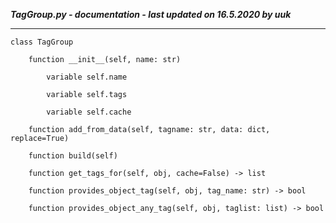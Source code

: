 ***TagGroup.py - documentation - last updated on 16.5.2020 by uuk***
___

    class TagGroup

        function __init__(self, name: str)

            variable self.name

            variable self.tags

            variable self.cache

        function add_from_data(self, tagname: str, data: dict, replace=True)

        function build(self)

        function get_tags_for(self, obj, cache=False) -> list

        function provides_object_tag(self, obj, tag_name: str) -> bool

        function provides_object_any_tag(self, obj, taglist: list) -> bool